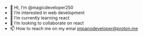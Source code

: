 - 👋 Hi, I’m @magicdeveloper250
- 👀 I’m interested in web development
- 🌱 I’m currently learning react
- 💞️ I’m looking to collaborate on react
- 📫 How to reach me on my emai impanodeveloper@proton.me
 

<!---
magicdeveloper250/magicdeveloper250 is a ✨ special ✨ repository because its `README.md` (this file) appears on your GitHub profile.
You can click the Preview link to take a look at your changes.
--->

